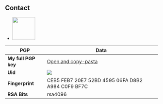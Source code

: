 ## Contact

- <a href="https://signal.me/#eu/_mE9RMuqnNtZlutQBAcLgoXN621-aYaso9UXnBEiP8H14qb_H1dOs4G0fcVJbfDS"><img src="https://signal.org/assets/images/header/logo.png" width="75"/></a>

|PGP|Data|
|--|--|
|**My full PGP key**|[Open and copy-pasta](https://raw.githubusercontent.com/aleff-github/Deposito/refs/heads/main/docs/PGP_KEY.txt)|
|**Uid**| <img src="https://aleff-gitlab.gitlab.io/images/email.PNG" />|
|**Fingerprint**|CEB5 FEB7 20E7 52BD 4595 06FA D8B2 A984 C0F9 BF7C|
|**RSA Bits**|rsa4096|
